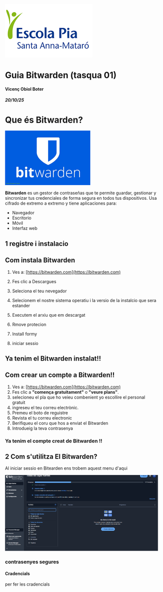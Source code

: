 
![logo de la escola](IMG/logo.png)
# Guia Bitwarden (tasqua 01)
#### Vicenç Obiol Boter 
##### 20/10/25

# Que és Bitwarden?

![imatge del logo de Bitwarden](IMG/logoinforme3.png)

**Bitwarden** es un gestor de contraseñas que te permite guardar, gestionar y sincronizar tus credenciales de forma segura en todos tus dispositivos. Usa cifrado de extremo a extremo y tiene aplicaciones para:

- Navegador  
- Escritorio  
- Móvil  
- Interfaz web
## 1 registre i instalacio 
## Com instala Bitwarden 
1. Ves a: [https://bitwarden.com](https://bitwarden.com)
2. Fes clic a Descargues
3. Seleciona el teu nevegador 
4. Selecionem el nostre sistema operatiu i la versio de la instalcio que sera estander

5. Executem el arxiu que em descargat
6. Rmove protecion
7. Install formy
8. iniciar sessio

## Ya tenim el Bitwarden instalat!!
## Com crear un compte a Bitwarden!!
1. Ves a: [https://bitwarden.com](https://bitwarden.com)
2. Fes clic a **"comença gratuitament"** o **"veure plans"**.
3. selecioneu el pla que ho veieu combenient yo escollire el personal gratuit 
4. ingreseu el teu correu electrònic.
5. Premeu el boto de reguistre
6. Revista el tu correu electronic
7. Berifiqueu el coru que hos a enviat el Bitwarden
8. Introdueig la teva contrasenya
### Ya tenim el compte creat de Bitwarden !! 

## 2 Com s'utilitza El Bitwarden? 
Al iniciar sessio en Bitearden ens trobem aquest menu d'aqui 

![captura de menu Bitwarden](IMG/capturaguia1.png)

### contrasenyes segures 

#### Cradencials 
per fer les cradencials
